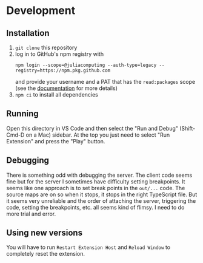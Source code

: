 # Development
## Installation
1. `git clone` this repository
2. log in to GitHub's npm registry with
    ```
    npm login --scope=@juliacomputing --auth-type=legacy --registry=https://npm.pkg.github.com
    ```
    and provide your username and a PAT that has the `read:packages` scope (see the [documentation](https://docs.github.com/en/packages/working-with-a-github-packages-registry/working-with-the-npm-registry#authenticating-with-a-personal-access-token) for more details)
3. `npm ci` to install all dependencies

## Running

Open this directory in VS Code and then select the "Run and Debug" (Shift-Cmd-D on a Mac) sidebar. At the top you just need to select "Run Extension" and press the "Play" button.

## Debugging

There is something odd with debugging the server. The client code seems fine but for the server I sometimes have difficulty setting breakpoints. It seems like one approach is to set break points in the `out/...` code. The source maps are on so when it stops, it stops in the right TypeScript file. But it seems very unreliable and the order of attaching the server, triggering the code, setting the breakpoints, etc. all seems kind of flimsy. I need to do more trial and error.

## Using new versions

You will have to run `Restart Extension Host` and `Reload Window` to completely reset the extension.